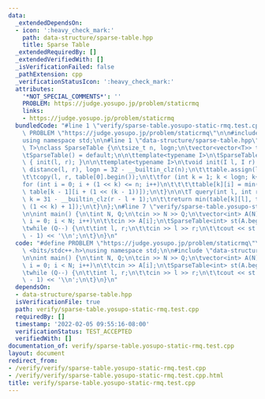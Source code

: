 ```yaml
---
data:
  _extendedDependsOn:
  - icon: ':heavy_check_mark:'
    path: data-structure/sparse-table.hpp
    title: Sparse Table
  _extendedRequiredBy: []
  _extendedVerifiedWith: []
  _isVerificationFailed: false
  _pathExtension: cpp
  _verificationStatusIcon: ':heavy_check_mark:'
  attributes:
    '*NOT_SPECIAL_COMMENTS*': ''
    PROBLEM: https://judge.yosupo.jp/problem/staticrmq
    links:
    - https://judge.yosupo.jp/problem/staticrmq
  bundledCode: "#line 1 \"verify/sparse-table.yosupo-static-rmq.test.cpp\"\n#define\
    \ PROBLEM \"https://judge.yosupo.jp/problem/staticrmq\"\n\n#include <bits/stdc++.h>\n\
    using namespace std;\n\n#line 1 \"data-structure/sparse-table.hpp\"\ntemplate<typename\
    \ T>\nclass SparseTable {\n\tsize_t n, logn;\n\tvector<vector<T>> table;\n\npublic:\n\
    \tSparseTable() = default;\n\n\ttemplate<typename I>\n\tSparseTable(I l, I r)\
    \ { init(l, r); }\n\n\ttemplate<typename I>\n\tvoid init(I l, I r) {\n\t\tn =\
    \ distance(l, r), logn = 32 - __builtin_clz(n);\n\t\ttable.assign(logn, vector<T>(n));\n\
    \t\tcopy(l, r, table[0].begin());\n\t\tfor (int k = 1; k < logn; k++)\n\t\t\t\
    for (int i = 0; i + (1 << k) <= n; i++)\n\t\t\t\ttable[k][i] = min(table[k - 1][i],\
    \ table[k - 1][i + (1 << (k - 1))]);\n\t}\n\n\tT query(int l, int r) {\n\t\tint\
    \ k = 31 - __builtin_clz(r - l + 1);\n\t\treturn min(table[k][l], table[k][r -\
    \ (1 << k) + 1]);\n\t}\n};\n#line 7 \"verify/sparse-table.yosupo-static-rmq.test.cpp\"\
    \n\nint main() {\n\tint N, Q;\n\tcin >> N >> Q;\n\tvector<int> A(N);\n\tfor (int\
    \ i = 0; i < N; i++)\n\t\tcin >> A[i];\n\tSparseTable<int> st(A.begin(), A.end());\n\
    \twhile (Q--) {\n\t\tint l, r;\n\t\tcin >> l >> r;\n\t\tcout << st.query(l, r\
    \ - 1) << '\\n';\n\t}\n}\n"
  code: "#define PROBLEM \"https://judge.yosupo.jp/problem/staticrmq\"\n\n#include\
    \ <bits/stdc++.h>\nusing namespace std;\n\n#include \"data-structure/sparse-table.hpp\"\
    \n\nint main() {\n\tint N, Q;\n\tcin >> N >> Q;\n\tvector<int> A(N);\n\tfor (int\
    \ i = 0; i < N; i++)\n\t\tcin >> A[i];\n\tSparseTable<int> st(A.begin(), A.end());\n\
    \twhile (Q--) {\n\t\tint l, r;\n\t\tcin >> l >> r;\n\t\tcout << st.query(l, r\
    \ - 1) << '\\n';\n\t}\n}\n"
  dependsOn:
  - data-structure/sparse-table.hpp
  isVerificationFile: true
  path: verify/sparse-table.yosupo-static-rmq.test.cpp
  requiredBy: []
  timestamp: '2022-02-05 09:55:16-08:00'
  verificationStatus: TEST_ACCEPTED
  verifiedWith: []
documentation_of: verify/sparse-table.yosupo-static-rmq.test.cpp
layout: document
redirect_from:
- /verify/verify/sparse-table.yosupo-static-rmq.test.cpp
- /verify/verify/sparse-table.yosupo-static-rmq.test.cpp.html
title: verify/sparse-table.yosupo-static-rmq.test.cpp
---
```

